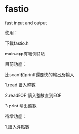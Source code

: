 # fastio
fast input and output

使用：

下載fastio.h

main.cpp有範例語法

目前功能：

比scanf和printf還要快的輸出及輸入

1.read		讀入整數

2.readEOF	讀入整數直到EOF

3.print		輸出整數



待增功能：

1.讀入浮點數